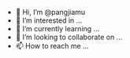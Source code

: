 - 👋 Hi, I’m @pangjiamu
- 👀 I’m interested in ...
- 🌱 I’m currently learning ...
- 💞️ I’m looking to collaborate on ...
- 📫 How to reach me ...

<!---
pangjiamu/pangjiamu is a ✨ special ✨ repository because its `README.md` (this file) appears on your GitHub profile.
You can click the Preview link to take a look at your changes.
--->
